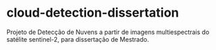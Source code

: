 # cloud-detection-dissertation
 Projeto de Detecção de Nuvens a partir de imagens multiespectrais do satélite sentinel-2, para dissertação de Mestrado.
